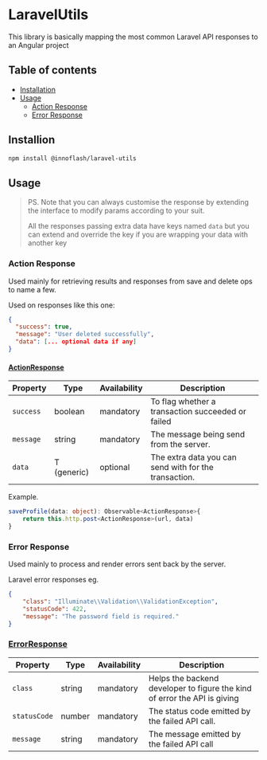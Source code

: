 # LaravelUtils

This library is basically mapping the most common Laravel API responses to an Angular project

## Table of contents
* [Installation](#installion)
* [Usage](#usage)
    * [Action Response](#action-response)
    * [Error Response](#error-response)

## Installion
```sh 
npm install @innoflash/laravel-utils
```

## Usage
> PS. Note that you can always customise the response by extending the interface to modify params according to your suit.
>
> All the responses passing extra data have keys named ```data``` but you can extend and override the key if you are wrapping your data with another key
### Action Response
Used mainly for retrieving results and responses from save and delete ops to name a few.

Used on responses like this one:
```json
{
  "success": true,
  "message": "User deleted successfully",
  "data": [... optional data if any]
}
```
#### [ActionResponse](./src/lib/responses/action.response.ts) 

|Property         |Type         |Availability        |Description|
|------------------|-----------------------|------------------------|------------------------|
|```success```|boolean|mandatory|To flag whether a transaction succeeded or failed|
|```message```|string| mandatory|The message being send from the server.|
|```data```| T (generic)| optional| The extra data you can send with for the transaction.|

Example.
```typescript
saveProfile(data: object): Observable<ActionResponse>{
    return this.http.post<ActionResponse>(url, data)
}
```

### Error Response
Used mainly to process and render errors sent back by the server.

Laravel error responses eg.
```json
{
    "class": "Illuminate\\Validation\\ValidationException",
    "statusCode": 422,
    "message": "The password field is required."
}
```
### [ErrorResponse](./src/lib/responses/error.response.ts)
|Property         |Type         |Availability        |Description|
|------------------|-----------------------|------------------------|------------------------|
|```class```|string|mandatory|Helps the backend developer to figure the kind of error the API is giving|
|```statusCode```|number|mandatory|The status code emitted by the failed API call.|
|```message```|string|mandatory|The message emitted by the failed API call|
